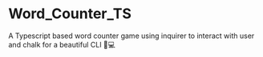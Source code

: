 # Word_Counter_TS
A Typescript based word counter game using inquirer to interact with user and chalk for a beautiful CLI 🌸💻
